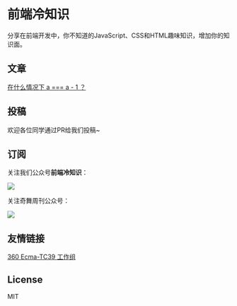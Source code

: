 # 前端冷知识

分享在前端开发中，你不知道的JavaScript、CSS和HTML趣味知识，增加你的知识面。

## 文章

[在什么情况下 a === a - 1 ？](#1)

## 投稿

欢迎各位同学通过PR给我们投稿~

## 订阅

关注我们公众号**前端冷知识**：

![](https://p4.ssl.qhimg.com/t01fb14f42368970233.jpg)

关注奇舞周刊公众号：

![](https://p1.ssl.qhimg.com/t014c9bd3794cd2ced2.png)

## 友情链接

[360 Ecma-TC39 工作组](https://github.com/75team/tc39)

## License

MIT